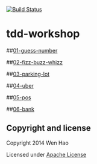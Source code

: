 [![Build Status](https://travis-ci.org/wenhao/tdd-workshop.svg)](https://travis-ci.org/wenhao/tdd-workshop)


tdd-workshop
============

##[01-guess-number](./01-guess-number/README.md)


##[02-fizz-buzz-whizz](./02-fizz-buzz-whizz/README.md)


##[03-parking-lot](./03-parking-lot/README.md)


##[04-uber](./04-uber/README.md)


##[05-pos](./05-pos/README.md)


##[06-bank](./06-bank/README.md)


## Copyright and license

Copyright 2014 Wen Hao

Licensed under [Apache License][1]

[1]: ./LICENSE